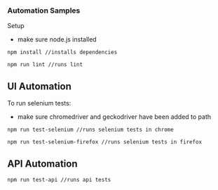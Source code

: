 ### Automation Samples
Setup
* make sure node.js installed

`npm install //installs dependencies`

`npm run lint //runs lint`

## UI Automation
To run selenium tests:
* make sure chromedriver and geckodriver have been added to path

`npm run test-selenium //runs selenium tests in chrome`

`npm run test-selenium-firefox //runs selenium tests in firefox`

## API Automation

`npm run test-api //runs api tests`
